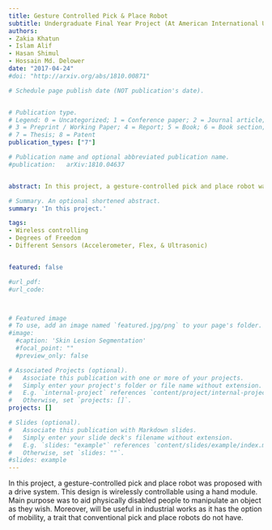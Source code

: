 ```yaml
---
title: Gesture Controlled Pick & Place Robot
subtitle: Undergraduate Final Year Project ​(At American International University-Bangladesh, April 2017)
authors:
- Zakia Khatun
- Islam Alif 
- Hasan Shimul 
- Hossain Md. Delower 
date: "2017-04-24"
#doi: "http://arxiv.org/abs/1810.00871"

# Schedule page publish date (NOT publication's date).


# Publication type.
# Legend: 0 = Uncategorized; 1 = Conference paper; 2 = Journal article;
# 3 = Preprint / Working Paper; 4 = Report; 5 = Book; 6 = Book section;
# 7 = Thesis; 8 = Patent
publication_types: ["7"]

# Publication name and optional abbreviated publication name.
#publication: 	arXiv:1810.04637


abstract: In this project, a gesture-controlled pick and place robot was proposed with a drive system. This design is wirelessly controllable using a hand module. Main purpose was to aid physically disabled people to manipulate an object as they wish. Moreover, will be useful in industrial works as it has the option of mobility, a trait that conventional pick and place robots do not have.

# Summary. An optional shortened abstract.
summary: 'In this project.'

tags:
- Wireless controlling
- Degrees of Freedom
- Different Sensors (Accelerometer, Flex, & Ultrasonic)


featured: false

#url_pdf:
#url_code: 



# Featured image
# To use, add an image named `featured.jpg/png` to your page's folder.
#image:
  #caption: 'Skin Lesion Segmentation'
  #focal_point: ""
  #preview_only: false

# Associated Projects (optional).
#   Associate this publication with one or more of your projects.
#   Simply enter your project's folder or file name without extension.
#   E.g. `internal-project` references `content/project/internal-project/index.md`.
#   Otherwise, set `projects: []`.
projects: []

# Slides (optional).
#   Associate this publication with Markdown slides.
#   Simply enter your slide deck's filename without extension.
#   E.g. `slides: "example"` references `content/slides/example/index.md`.
#   Otherwise, set `slides: ""`.
#slides: example
---
```


In this project, a gesture-controlled pick and place robot was proposed with a drive system. This design is wirelessly controllable using a hand module. Main purpose was to aid physically disabled people to manipulate an object as they wish. Moreover, will be useful in industrial works as it has the option of mobility, a trait that conventional pick and place robots do not have.
